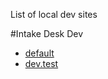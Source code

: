 List of local dev sites

#Intake Desk Dev
* [default](https://localhost)
* [dev.test](https://localdev.test)